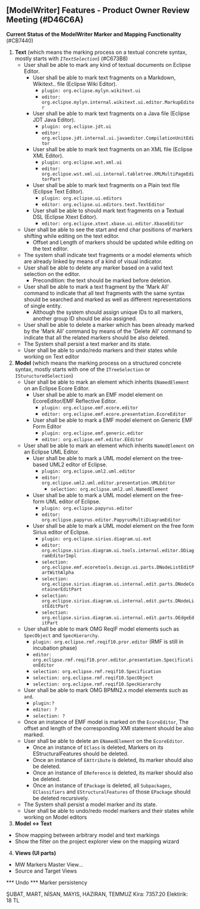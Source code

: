 ## [ModelWriter] Features - Product Owner Review Meeting (#D46C6A)

**Current Status of the ModelWriter Marker and Mapping Functionality** (#CB7440) 
1. **Text** (which means the marking process on a textual concrete syntax, mostly starts with *`ITextSelection`*) (#C673B8)
    + User shall be able to mark any kind of textual documents on Eclipse Editor.  
      + User shall be able to mark text fragments on a Markdown, Wikitext.. file (Eclipse Wiki Editor).
        + `plugin: org.eclipse.mylyn.wikitext.ui`
        + `editor: org.eclipse.mylyn.internal.wikitext.ui.editor.MarkupEditor`
      + User shall be able to mark text fragments on a Java file (Eclipse JDT Java Editor).
        + `plugin: org.eclipse.jdt.ui`
        + `editor: org.eclipse.jdt.internal.ui.javaeditor.CompilationUnitEditor`
      + User shall be able to mark text fragments on an XML file (Eclipse XML Editor).
        + `plugin: org.eclipse.wst.xml.ui`
        + `editor: org.eclipse.wst.xml.ui.internal.tabletree.XMLMultiPageEditorPart`
      + User shall be able to mark text fragments on a Plain text file (Eclipse Text Editor).
        + `plugin: org.eclipse.ui.editors`  
        + `editor: org.eclipse.ui.editors.text.TextEditor`
      + User shall be able to should mark text fragments on a Textual DSL (Eclipse Xtext Editor).
        + `editor: org.eclipse.xtext.xbase.ui.editor.XbaseEditor`
    + User shall be able to see the start and end char positions of markers shifting while editing on the text editor.
      + Offset and Length of markers should be updated while editing on the text editor.
    + The system shall indicate text fragments or a model elements which are already linked by means of a kind of visual indicator.
    + User shall be able to delete any marker based on a valid text selection on the editor.
      + Precondition: the text should be marked before deletion.
    + User shall be able to mark a text fragment by the 'Mark All' command to indicate that all text fragments with the same syntax should be searched and marked as well as different representations of single entity.
      + Although the system should assign unique IDs to all markers, another group ID should be also assigned.
    + User shall be able to delete a marker which has been already marked by the 'Mark All' command by means of the 'Delete All' command to indicate that all the related markers should be also deleted.
    + The System shall persist a text marker and its state.
    + User shall be able to undo/redo markers and their states while working on Text editor
2. **Model** (which means the marking process on a structured concrete syntax, mostly starts with one of the `ITreeSelection` or `ISturucturedSelection`)
    + User shall be able to mark an element which inherits `ENamedElement` on an Eclipse Ecore Editor.
      + User shall be able to mark an EMF model element on EcoreEditor/EMF Reflective Editor.
        + `plugin: org.eclipse.emf.ecore.editor`
        + `editor: org.eclipse.emf.ecore.presentation.EcoreEditor`
      + User shall be able to mark a EMF model element on Generic EMF Form Editor
        + `plugin: org.eclipse.emf.generic.editor`
        + `editor: org.eclipse.emf.editor.EEditor`
    + User shall be able to mark an element which inherits `NamedElement` on an Eclipse UML Editor.
      + User shall be able to mark a UML model element on the tree-based UML2 editor of Eclipse.
        + `plugin: org.eclipse.uml2.uml.editor`
        + `editor: org.eclipse.uml2.uml.editor.presentation.UMLEditor`
          + `selection: org.eclipse.uml2.uml.NamedElement`
      + User shall be able to mark a UML model element on the free-form UML editor of Eclipse.
        + `plugin: org.eclipse.papyrus.editor`
        + `editor: org.eclipse.papyrus.editor.PapyrusMultiDiagramEditor`
      + User shall be able to mark a UML model element on the free form Sirius editor of Eclipse.  
        + `plugin: org.eclipse.sirius.diagram.ui.ext`
         + `editor: org.eclipse.sirius.diagram.ui.tools.internal.editor.DDiagramEditorImpl`
          + `selection: org.eclipse.emf.ecoretools.design.ui.parts.DNodeListEditPartWithAlpha`
          + `selection: org.eclipse.sirius.diagram.ui.internal.edit.parts.DNodeContainerEditPart`
          + `selection: org.eclipse.sirius.diagram.ui.internal.edit.parts.DNodeListEditPart`
          + `selection: org.eclipse.sirius.diagram.ui.internal.edit.parts.DEdgeEditPart`
    + User shall be able to mark OMG ReqIF model elements such as `SpecObject` and `SpecHierarchy`.
        + `plugin: org.eclipse.rmf.reqif10.pror.editor` (RMF is still in incubation phase)
        + `editor: org.eclipse.rmf.reqif10.pror.editor.presentation.SpecificationEditor`
         + `selection: org.eclipse.rmf.reqif10.Specification`
         + `selection: org.eclipse.rmf.reqif10.SpecObject`
         + `selection: org.eclipse.rmf.reqif10.SpecHierarchy`
    + User shall be able to mark OMG BPMN2.x model elements such as `` and ``.
        + `plugin:? `
        + `editor: ?`
         + `selection: ?`
    + Once an instance of EMF model is marked on the `EcoreEditor`, The offset and length of the corresponding XMI statement should be also marked.
    + User shall be able to delete an `ENamedElement` on the `EcoreEditor`.
      + Once an instance of `EClass` is deleted, Markers on its EStructuralFeatures should be deleted.
      + Once an instance of `EAttribute` is deleted, its marker should also be deleted.
      + Once an instance of `EReference` is deleted, its marker should also be deleted.
      + Once an instance of `EPackage` is deleted, all `Subpackages`, `EClassifiers` and `EStructuralFeatures` of those `EPackage` should be deleted recursively.
    + The System shall persist a model marker and its state.
    + User shall be able to undo/redo model markers and their states while working on Model editors
3. **Model <-> Text**
  + Show mapping between arbitrary model and text markings
  + Show the filter on the project explorer view on the mapping wizard

4. **Views (UI parts)**
  + MW Markers Master View...
  + Source and Target Views

*** Undo
*** Marker persistency


ŞUBAT, MART, NİSAN, MAYIS, HAZIRAN, TEMMUZ
Kira: 7357.20
Elektirik: 18 TL
